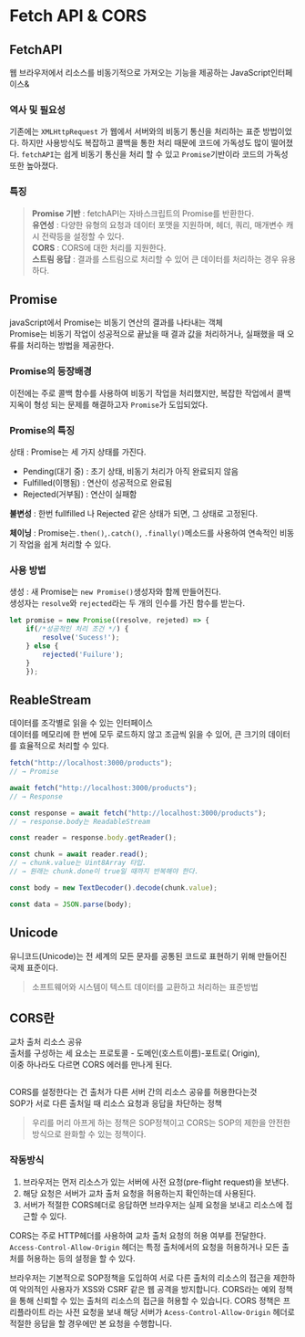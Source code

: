 # Fetch API & CORS

## FetchAPI

웹 브라우저에서 리소스를 비동기적으로 가져오는 기능을 제공하는 JavaScript인터페이스&

### 역사 및 필요성

기존에는 `XMLHttpRequest` 가 웹에서 서버와의 비동기 통신을 처리하는 표준 방법이었다. 하지만 사용방식도 복잡하고 콜백을 통한 처리 때문에 코드에 가독성도 많이 떨어졌다. `fetchAPI`는 쉽게 비동기 통신을 처리 할 수 있고 `Promise`기반이라 코드의 가독성 또한 높아졌다.

### 특징

> **Promise 기반** : fetchAPI는 자바스크립트의 Promise를 반환한다.  
> **유연성** : 다양한 유형의 요청과 데이터 포맷을 지원하며, 헤더, 쿼리, 매개변수 캐시 전략등을 설정할 수 있다.  
> **CORS** : CORS에 대한 처리를 지원한다.  
> **스트림 응답** : 결과를 스트림으로 처리할 수 있어 큰 데이터를 처리하는 경우 유용하다.

## Promise

javaScript에서 Promise는 비동기 연산의 결과를 나타내는 객체  
Promise는 비동기 작업이 성공적으로 끝났을 때 결과 값을 처리하거나, 실패했을 때 오류를 처리하는 방법을 제공한다.

### Promise의 등장배경

이전에는 주로 콜백 함수를 사용하여 비동기 작업을 처리했지만, 복잡한 작업에서 콜백 지옥이 형성 되는 문제를 해결하고자 `Promise`가 도입되었다.

### Promise의 특징

상태 : Promise는 세 가지 상태를 가진다.

- Pending(대기 중) : 초기 상태, 비동기 처리가 아직 완료되지 않음
- Fulfilled(이행됨) : 연산이 성공적으로 완료됨
- Rejected(거부됨) : 연산이 실패함

**불변성** : 한번 fullfilled 나 Rejected 같은 상태가 되면, 그 상태로 고정된다.

**체이닝** : Promise는`.then()`,`.catch()`, `.finally()`메소드를 사용하여 연속적인 비동기 작업을 쉽게 처리할 수 있다.

### 사용 방법

생성 : 새 Promise는 `new Promise()`생성자와 함께 만들어진다.\
생성자는 `resolve`와 `rejected`라는 두 개의 인수를 가진 함수를 받는다.

```javascript
let promise = new Promise((resolve, rejeted) => {
    if(/*성공적인 처리 조건 */) {
        resolve('Sucess!');
    } else {
        rejected('Fuilure');
    }
    });
```

## ReableStream

데이터를 조각별로 읽을 수 있는 인터페이스  
데이터를 메모리에 한 번에 모두 로드하지 않고 조금씩 읽을 수 있어, 큰 크기의 데이터를 효율적으로 처리할 수 있다.  

```javascript
fetch("http://localhost:3000/products");
// → Promise

await fetch("http://localhost:3000/products");
// → Response

const response = await fetch("http://localhost:3000/products");
// → response.body는 ReadableStream

const reader = response.body.getReader();

const chunk = await reader.read();
// → chunk.value는 Uint8Array 타입.
// → 원래는 chunk.done이 true일 때까지 반복해야 한다.

const body = new TextDecoder().decode(chunk.value);

const data = JSON.parse(body);
```

## Unicode

유니코드(Unicode)는 전 세계의 모든 문자를 공통된 코드로 표현하기 위해 만들어진 국제 표준이다.

> 소프트웨어와 시스템이 텍스트 데이터를 교환하고 처리하는 표준방법

## CORS란

교차 출처 리소스 공유  
출처를 구성하는 세 요소는 프로토콜 - 도메인(호스트이름)-포트로( Origin),  
이중 하나라도 다르면 CORS 에러를 만나게 된다.

<figure><img src="../../.gitbook/assets/cors.png" alt=""><figcaption></figcaption></figure>

CORS를 설정한다는 건 출처가 다른 서버 간의 리소스 공유를 허용한다는것  
SOP가 서로 다른 출처일 때 리소스 요청과 응답을 차단하는 정책  

> 우리를 머리 아프게 하는 정책은 SOP정책이고 CORS는 SOP의 제한을 안전한 방식으로 완화할 수 있는 정책이다.

### 작동방식

1. 브라우저는 먼저 리소스가 있는 서버에 사전 요청(pre-flight request)을 보낸다.
2. 해당 요청은 서버가 교차 출처 요청을 허용하는지 확인하는데 사용된다.
3. 서버가 적절한 CORS헤더로 응답하면 브라우저는 실제 요청을 보내고 리소스에 접근할 수 있다.

CORS는 주로 HTTP헤더를 사용하여 교차 출처 요청의 허용 여부를 전달한다. `Access-Control-Allow-Origin` 헤더는 특정 출처에서의 요청을 허용하거나 모든 출처를 허용하는 등의 설정을 할 수 있다.

브라우저는 기본적으로 SOP정책을 도입하여 서로 다른 출처의 리소스의 접근을 제한하여 악의적인 사용자가 XSS와 CSRF 같은 웹 공격을 방지합니다. CORS라는 예외 정책을 통해 신뢰할 수 있는 출처의 리소스의 접근을 허용할 수 있습니다. CORS 정책은 프리플라이트 라는 사전 요청을 보내 해당 서버가 `Acess-Control-Allow-Origin` 헤더로 적절한 응답을 할 경우에만 본 요청을 수행합니다.

